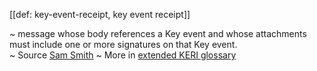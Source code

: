 [[def: key-event-receipt, key event receipt]]

~ message whose body references a Key event and whose attachments must include one or more signatures on that Key event.   
~ Source [Sam Smith](https://github.com/WebOfTrust/ietf-keri/blob/main/draft-ssmith-keri.md#basic-terminology)
~ More in <a href="https://weboftrust.github.io/WOT-terms/docs/glossary/key-event-receipt">extended KERI glossary</a>
